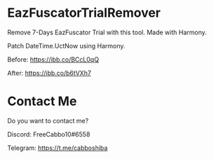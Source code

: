 # EazFuscatorTrialRemover
Remove 7-Days EazFuscator Trial with this tool. Made with Harmony.

Patch DateTime.UctNow using Harmony.

Before:
https://ibb.co/BCcL0qQ

After:
https://ibb.co/b6tVXh7

# Contact Me
Do you want to contact me?

Discord: FreeCabbo10#6558

Telegram: https://t.me/cabboshiba

